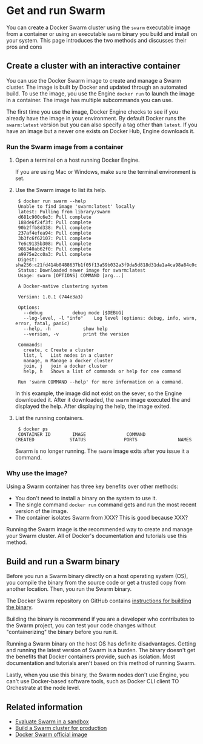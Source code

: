 # Get and run Swarm

You can create a Docker Swarm cluster using the `swarm` executable image from a  container or using an executable `swarm` binary you build and install on your system. This page introduces the two methods and discusses their pros and cons

## Create a cluster with an interactive container

You can use the Docker Swarm image to create and manage a Swarm cluster. The image is built by Docker and updated through an automated build. To use the image, you use the Engine `docker run` to launch the image in a container. The image has multiple subcommands you can use.

The first time you use the image, Docker Engine checks to see if you already have the image in your environment. By default Docker runs the `swarm:latest` version but you can also specify a tag other than `latest`. If you have an image but a newer one exists on Docker Hub, Engine downloads it.

### Run the Swarm image from a container

1. Open a terminal on a host running Docker Engine.

    If you are using Mac or Windows, make sure the terminal environment is set.

2. Use the Swarm image to list its help.

        $ docker run swarm --help
        Unable to find image 'swarm:latest' locally
        latest: Pulling from library/swarm
        d681c900c6e3: Pull complete
        188de6f24f3f: Pull complete
        90b2ffb8d338: Pull complete
        237af4efea94: Pull complete
        3b3fc6f62107: Pull complete
        7e6c9135b308: Pull complete
        986340ab62f0: Pull complete
        a9975e2cc0a3: Pull complete
        Digest: sha256:c21fd414b0488637b1f05f13a59b032a3f9da5d818d31da1a4ca98a84c0c781b
        Status: Downloaded newer image for swarm:latest
        Usage: swarm [OPTIONS] COMMAND [arg...]

        A Docker-native clustering system

        Version: 1.0.1 (744e3a3)

        Options:
          --debug			debug mode [$DEBUG]
          --log-level, -l "info"	Log level (options: debug, info, warn, error, fatal, panic)
          --help, -h			show help
          --version, -v			print the version

        Commands:
          create, c	Create a cluster
          list, l	List nodes in a cluster
          manage, m	Manage a docker cluster
          join, j	join a docker cluster
          help, h	Shows a list of commands or help for one command

        Run 'swarm COMMAND --help' for more information on a command.

    In this example, the image did not exist on the sever, so the Engine downloaded it.  After it downloaded, the `swarm` image executed the and displayed the help. After displaying the help, the image exited.

3. List the running containers.

        $ docker ps
        CONTAINER ID        IMAGE               COMMAND             CREATED             STATUS              PORTS               NAMES

    Swarm is no longer running. The `swarm` image exits after you issue it a command.

### Why use the image?

Using a Swarm container has three key benefits over other methods:

* You don't need to install a binary on the system to use it.
* The single command `docker run` command gets and run the most recent version of the image.
* The container isolates Swarm from XXX? This is good because XXX?

Running the Swarm image is the recommended way to create and manage your Swarm cluster. All of Docker's documentation and tutorials use this method.

## Build and run a Swarm binary

Before you run a Swarm binary directly on a host operating system (OS), you
compile the binary from the source code or get a trusted copy from another
location. Then, you run the Swarm binary.

The Docker Swarm repository on GitHub contains [instructions for building the binary](https://github.com/docker/swarm/blob/master/CONTRIBUTING.md).

Building the binary is recommend if you are a developer who contributes to the
Swarm project, you can test your code changes without "containerizing" the
binary before you run it.

Running a Swarm binary on the host OS has definite disadvantages. Getting and
running the latest version of Swarm is a burden. The binary doesn't get the
benefits that Docker containers provide, such as isolation. Most documentation
and tutorials aren't based on this method of running Swarm.

Lastly, when you use this binary, the Swarm nodes don't use Engine, you can't
use Docker-based software tools, such as Docker CLI client TO Orchestrate at the
node level.

## Related information

* [Evaluate Swarm in a sandbox](install-w-machine.md)
* [Build a Swarm cluster for production](install-on-aws.md)
* [Docker Swarm official image](https://hub.docker.com/_/swarm/)

